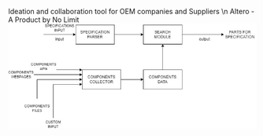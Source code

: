 Ideation and collaboration tool for OEM companies and Suppliers \n
Altero - A Product by No Limit
![alt text](https://github.com/forybogdanov/altero/blob/main/flow_diagram.jpg)
